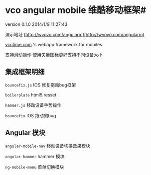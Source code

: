 # vco angular mobile 维酷移动框架#
version 0.1.0 2014/1/9 11:27:43 

演示地址 [http://wvovo.com/angularm](http://wvovo.com/angularm)

[vcotime.com](http://vcotime.com) 's webapp framework for mobiles

支持滑动操作 使用矢量图标更好支持不同设备大小

## 集成框架明细 ##

`bouncefix.js` IOS 修复拖动bug框架

`boilerplate` html5 resset

`hammer.js` 移动设备手势操作

`bouncefix` IOS 拖动的bug

## Angular 模块 ##

`angular-mobile-nav` 移动设备切换效果模块

`angular-hammer` hammer 模块

`ng-mobile-menu` 菜单切换模块






